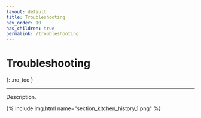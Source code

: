 ```yaml
---
layout: default
title: Troubleshooting
nav_order: 10
has_children: true
permalink: /troubleshooting
---
```


# Troubleshooting
{: .no_toc }

---

Description.

{% include img.html name="section_kitchen_history_1.png" %}